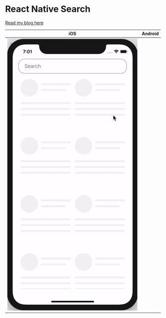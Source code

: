 # React Native Search

[Read my blog here](https://medium.com/practicaldesign/react-native-search-72d1f7c081e1)



| iOS                                          | Android                                      |
|----------------------------------------------|----------------------------------------------|
| ![](CollapsibleSearch.gif)                   |                                              |
